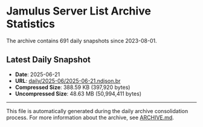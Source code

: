 # Jamulus Server List Archive Statistics

The archive contains 691 daily snapshots since 2023-08-01.

## Latest Daily Snapshot

- **Date**: 2025-06-21
- **URL**: [daily/2025-06/2025-06-21.ndjson.br](https://jamulus-archive.ap-south-1.linodeobjects.com/main/daily/2025-06/2025-06-21.ndjson.br)
- **Compressed Size**: 388.59 KB (397,920 bytes)
- **Uncompressed Size**: 48.63 MB (50,994,411 bytes)

---

This file is automatically generated during the daily archive consolidation process.
For more information about the archive, see [ARCHIVE.md](ARCHIVE.md).
